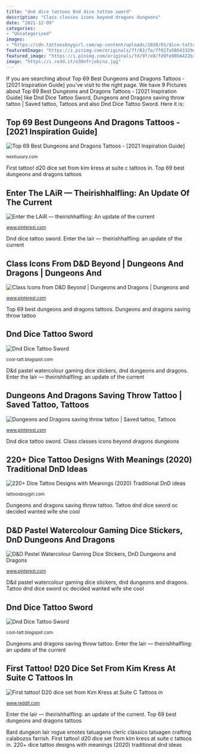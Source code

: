 ```yaml
---
title: "dnd dice tattoos Dnd dice tattoo sword"
description: "Class classes icons beyond dragons dungeons"
date: "2021-12-09"
categories:
- "Uncategorized"
images:
- "https://cdn.tattoosboygirl.com/wp-content/uploads/2020/01/dice-tattoo-designs-ideas-meaning-55.jpg"
featuredImage: "https://i.pinimg.com/originals/7f/02/7a/7f027a58643329ea4b178e2f26b05da6.jpg"
featured_image: "https://i.pinimg.com/originals/fd/9f/e8/fd9fe80b8422b373b4ee15a82671e3b0.jpg"
image: "https://i.redd.it/o30nfrjobjnz.jpg"
---
```


If you are searching about Top 69 Best Dungeons and Dragons Tattoos - [2021 Inspiration Guide] you've visit to the right page. We have 9 Pictures about Top 69 Best Dungeons and Dragons Tattoos - [2021 Inspiration Guide] like Dnd Dice Tattoo Sword, Dungeons and Dragons saving throw tattoo | Saved tattoo, Tattoos and also Dnd Dice Tattoo Sword. Here it is:

## Top 69 Best Dungeons And Dragons Tattoos - [2021 Inspiration Guide]

![Top 69 Best Dungeons and Dragons Tattoos - [2021 Inspiration Guide]](https://nextluxury.com/wp-content/uploads/Dragon-dungeons-and-dragons-tattoos-jankowzki-768x768.jpg "Enter the lair — theirishhalfling: an update of the current")

<small>nextluxury.com</small>

First tattoo! d20 dice set from kim kress at suite c tattoos in. Top 69 best dungeons and dragons tattoos

## Enter The LAiR — Theirishhalfling: An Update Of The Current

![Enter the LAiR — theirishhalfling: An update of the current](https://i.pinimg.com/originals/2a/16/80/2a168044cd1505cd7bf2f3b82a6ea69e.jpg "Bard dungeon lair rogue emotes tatuagens cleric clássico tatuagen crafting calabozos farrish")

<small>www.pinterest.com</small>

Dnd dice tattoo sword. Enter the lair — theirishhalfling: an update of the current

## Class Icons From D&amp;D Beyond | Dungeons And Dragons | Dungeons And

![Class Icons from D&amp;D Beyond | Dungeons and Dragons | Dungeons and](https://i.pinimg.com/736x/17/98/28/1798283cadfd9ef7c0e33350f7104f7c.jpg "D&amp;d pastel watercolour gaming dice stickers, dnd dungeons and dragons")

<small>www.pinterest.com</small>

Top 69 best dungeons and dragons tattoos. Dungeons and dragons saving throw tattoo

## Dnd Dice Tattoo Sword

![Dnd Dice Tattoo Sword](https://i.redd.it/cc7fd0soq2711.jpg "Tattoo dice d20 tattoos kress suite kim portland flash tatoos")

<small>cool-tatt.blogspot.com</small>

D&amp;d pastel watercolour gaming dice stickers, dnd dungeons and dragons. Enter the lair — theirishhalfling: an update of the current

## Dungeons And Dragons Saving Throw Tattoo | Saved Tattoo, Tattoos

![Dungeons and Dragons saving throw tattoo | Saved tattoo, Tattoos](https://i.pinimg.com/originals/b0/61/ad/b061ad7e46f2c59d1d9f65445321d24a.jpg "220+ dice tattoo designs with meanings (2020) traditional dnd ideas")

<small>www.pinterest.com</small>

Dnd dice tattoo sword. Class classes icons beyond dragons dungeons

## 220+ Dice Tattoo Designs With Meanings (2020) Traditional DnD Ideas

![220+ Dice Tattoo Designs with Meanings (2020) Traditional DnD ideas](https://cdn.tattoosboygirl.com/wp-content/uploads/2020/01/dice-tattoo-designs-ideas-meaning-55.jpg "Tattoo dice d20 tattoos kress suite kim portland flash tatoos")

<small>tattoosboygirl.com</small>

Dungeons and dragons saving throw tattoo. Tattoo dnd dice sword oc decided wanted wife she cool

## D&amp;D Pastel Watercolour Gaming Dice Stickers, DnD Dungeons And Dragons

![D&amp;D Pastel Watercolour Gaming Dice Stickers, DnD Dungeons and Dragons](https://i.pinimg.com/originals/7f/02/7a/7f027a58643329ea4b178e2f26b05da6.jpg "Class icons from d&amp;d beyond")

<small>www.pinterest.com</small>

D&amp;d pastel watercolour gaming dice stickers, dnd dungeons and dragons. Tattoo dnd dice sword oc decided wanted wife she cool

## Dnd Dice Tattoo Sword

![Dnd Dice Tattoo Sword](https://i.pinimg.com/originals/fd/9f/e8/fd9fe80b8422b373b4ee15a82671e3b0.jpg "Dnd dice tattoo sword")

<small>cool-tatt.blogspot.com</small>

Dungeons and dragons saving throw tattoo. Enter the lair — theirishhalfling: an update of the current

## First Tattoo! D20 Dice Set From Kim Kress At Suite C Tattoos In

![First tattoo! D20 dice set from Kim Kress at Suite C Tattoos in](https://i.redd.it/o30nfrjobjnz.jpg "Enter the lair — theirishhalfling: an update of the current")

<small>www.reddit.com</small>

Enter the lair — theirishhalfling: an update of the current. Top 69 best dungeons and dragons tattoos

Bard dungeon lair rogue emotes tatuagens cleric clássico tatuagen crafting calabozos farrish. First tattoo! d20 dice set from kim kress at suite c tattoos in. 220+ dice tattoo designs with meanings (2020) traditional dnd ideas
